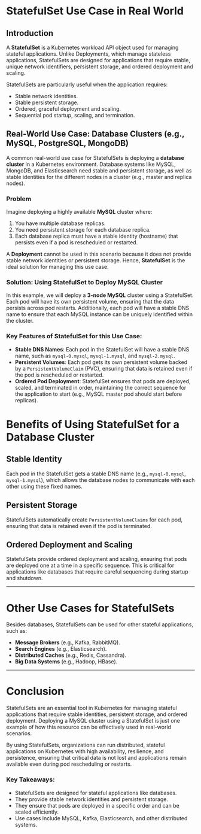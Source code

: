 # StatefulSet Use Case in Real World

## Introduction

A **StatefulSet** is a Kubernetes workload API object used for managing stateful applications. Unlike Deployments, which manage stateless applications, StatefulSets are designed for applications that require stable, unique network identifiers, persistent storage, and ordered deployment and scaling.

StatefulSets are particularly useful when the application requires:
- Stable network identities.
- Stable persistent storage.
- Ordered, graceful deployment and scaling.
- Sequential pod startup, scaling, and termination.

## Real-World Use Case: **Database Clusters (e.g., MySQL, PostgreSQL, MongoDB)**

A common real-world use case for StatefulSets is deploying a **database cluster** in a Kubernetes environment. Database systems like MySQL, MongoDB, and Elasticsearch need stable and persistent storage, as well as stable identities for the different nodes in a cluster (e.g., master and replica nodes).

### Problem

Imagine deploying a highly available **MySQL** cluster where:
1. You have multiple database replicas.
2. You need persistent storage for each database replica.
3. Each database replica must have a stable identity (hostname) that persists even if a pod is rescheduled or restarted.

A **Deployment** cannot be used in this scenario because it does not provide stable network identities or persistent storage. Hence, **StatefulSet** is the ideal solution for managing this use case.

### Solution: Using StatefulSet to Deploy MySQL Cluster

In this example, we will deploy a **3-node MySQL** cluster using a StatefulSet. Each pod will have its own persistent volume, ensuring that the data persists across pod restarts. Additionally, each pod will have a stable DNS name to ensure that each MySQL instance can be uniquely identified within the cluster.

### Key Features of StatefulSet for this Use Case:
- **Stable DNS Names**: Each pod in the StatefulSet will have a stable DNS name, such as `mysql-0.mysql`, `mysql-1.mysql`, and `mysql-2.mysql`.
- **Persistent Volumes**: Each pod gets its own persistent volume backed by a `PersistentVolumeClaim` (PVC), ensuring that data is retained even if the pod is rescheduled or restarted.
- **Ordered Pod Deployment**: StatefulSet ensures that pods are deployed, scaled, and terminated in order, maintaining the correct sequence for the application to start (e.g., MySQL master pod should start before replicas).


# Benefits of Using StatefulSet for a Database Cluster

## Stable Identity
Each pod in the StatefulSet gets a stable DNS name (e.g., `mysql-0.mysql`, `mysql-1.mysql`), which allows the database nodes to communicate with each other using these fixed names.

## Persistent Storage
StatefulSets automatically create `PersistentVolumeClaims` for each pod, ensuring that data is retained even if the pod is terminated.

## Ordered Deployment and Scaling
StatefulSets provide ordered deployment and scaling, ensuring that pods are deployed one at a time in a specific sequence. This is critical for applications like databases that require careful sequencing during startup and shutdown.

---

# Other Use Cases for StatefulSets

Besides databases, StatefulSets can be used for other stateful applications, such as:

- **Message Brokers** (e.g., Kafka, RabbitMQ).
- **Search Engines** (e.g., Elasticsearch).
- **Distributed Caches** (e.g., Redis, Cassandra).
- **Big Data Systems** (e.g., Hadoop, HBase).

---

# Conclusion

StatefulSets are an essential tool in Kubernetes for managing stateful applications that require stable identities, persistent storage, and ordered deployment. Deploying a MySQL cluster using a StatefulSet is just one example of how this resource can be effectively used in real-world scenarios.

By using StatefulSets, organizations can run distributed, stateful applications on Kubernetes with high availability, resilience, and persistence, ensuring that critical data is not lost and applications remain available even during pod rescheduling or restarts.



### Key Takeaways:
- StatefulSets are designed for stateful applications like databases.
- They provide stable network identities and persistent storage.
- They ensure that pods are deployed in a specific order and can be scaled efficiently.
- Use cases include MySQL, Kafka, Elasticsearch, and other distributed systems.


